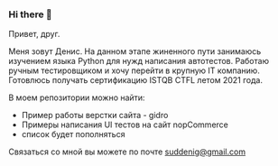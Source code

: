 ### Hi there 👋

Привет, друг.

Меня зовут Денис.
На данном этапе жиненного пути занимаюсь изучением языка Python для нужд написания автотестов.
Работаю ручным тестировщиком и хочу перейти в крупную IT компанию.
Готовлюсь получать сертификацию ISTQB CTFL летом 2021 года. 

В моем репозитории можно найти:
- Пример работы верстки сайта - gidro
- Примеры написания UI тестов на сайт nopCommerce
- список будет пополняться


Связаться со мной вы можете по почте suddenig@gmail.com

<!--
**chipolina/chipolina** is a ✨ _special_ ✨ repository because its `README.md` (this file) appears on your GitHub profile.

Here are some ideas to get you started:

- 🔭 I’m currently working on ...
- 🌱 I’m currently learning ...
- 👯 I’m looking to collaborate on ...
- 🤔 I’m looking for help with ...
- 💬 Ask me about ...
- 📫 How to reach me: ...
- 😄 Pronouns: ...
- ⚡ Fun fact: ...
-->
